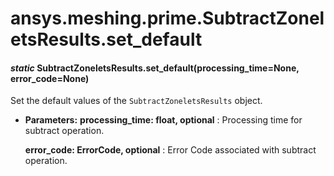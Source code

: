 # ansys.meshing.prime.SubtractZoneletsResults.set_default



#### *static* SubtractZoneletsResults.set_default(processing_time=None, error_code=None)

Set the default values of the `SubtractZoneletsResults` object.

* **Parameters:**
  **processing_time: float, optional**
  : Processing time for subtract operation.

  **error_code: ErrorCode, optional**
  : Error Code associated with subtract operation.

<!-- !! processed by numpydoc !! -->
